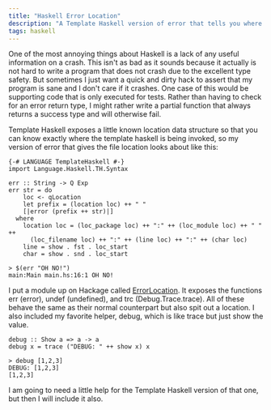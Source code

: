 ```yaml
---
title: "Haskell Error Location"
description: "A Template Haskell version of error that tells you where the error is from"
tags: haskell
---
```


One of the most annoying things about Haskell is a lack of any useful information on a crash. This isn't as bad as it sounds because it actually is not hard to write a program that does not crash due to the excellent type safety. But sometimes I just want a quick and dirty hack to assert that my program is sane and I don't care if it crashes. One case of this would be supporting code that is only executed for tests. Rather than having to check for an error return type, I might rather write a partial function that always returns a success type and will otherwise fail.

Template Haskell exposes a little known location data structure so that you can know exactly where the template haskell is being invoked, so my version of error that gives the file location looks about like this:


~~~~~~~~~~~~~~~~~~~~~~~~~~~~~~~~~~~~~~~~~~~~~~~~~~~~~~~~~~~~~~~~~~~~~~~~~~~ {.haskell}
{-# LANGUAGE TemplateHaskell #-}
import Language.Haskell.TH.Syntax

err :: String -> Q Exp
err str = do
    loc <- qLocation
    let prefix = (location loc) ++ " "
    [|error (prefix ++ str)|]
  where
    location loc = (loc_package loc) ++ ":" ++ (loc_module loc) ++ " " ++
      (loc_filename loc) ++ ":" ++ (line loc) ++ ":" ++ (char loc)
    line = show . fst . loc_start
    char = show . snd . loc_start

> $(err "OH NO!")
main:Main main.hs:16:1 OH NO!
~~~~~~~~~~~~~~~~~~~~~~~~~~~~~~~~~~~~~~~~~~~~~~~~~~~~~~~~~~~~~~~~~~~~~~~~~~~~


I put a module up on Hackage called [ErrorLocation](). It exposes the functions err (error), undef (undefined), and trc (Debug.Trace.trace). All of these behave the same as their normal counterpart but also spit out a location. I also included my favorite helper, debug, which is like trace but just show the value.


~~~~~~~~~~~~~~~~~~~~~~~~~~~~~~~~~~~~ {.haskell}
debug :: Show a => a -> a
debug x = trace ("DEBUG: " ++ show x) x

> debug [1,2,3]
DEBUG: [1,2,3]
[1,2,3]
~~~~~~~~~~~~~~~~~~~~~~~~~~~~~~~~~~~~~


I am going to need a little help for the Template Haskell version of that one, but then I will include it also.
